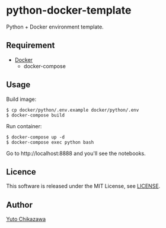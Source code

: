 # python-docker-template
Python + Docker environment template.

## Requirement

- [Docker](https://www.docker.com/)
  - docker-compose

## Usage
Build image:

```console
$ cp docker/python/.env.example docker/python/.env
$ docker-compose build
```

Run container:

```console
$ docker-compose up -d
$ docker-compose exec python bash
```

Go to http://localhost:8888 and you'll see the notebooks.




## Licence

This software is released under the MIT License, see [LICENSE](https://github.com/Haru0517/python-docker-template/blob/master/LICENSE).

## Author

[Yuto Chikazawa](https://github.com/Haru0517)